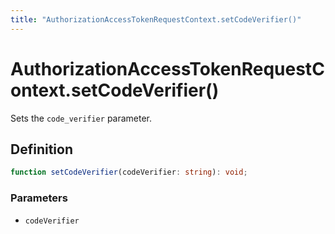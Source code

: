 ```yaml
---
title: "AuthorizationAccessTokenRequestContext.setCodeVerifier()"
---
```


# AuthorizationAccessTokenRequestContext.setCodeVerifier()

Sets the `code_verifier` parameter.

## Definition

```ts
function setCodeVerifier(codeVerifier: string): void;
```

### Parameters

- `codeVerifier`
